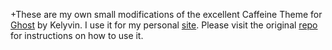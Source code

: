 +These are my own small modifications of the excellent Caffeine Theme for [Ghost](https://www.abdulous.com) by Kelyvin. I use it for my personal [site](https://ghost.org). Please visit the original [repo](https://github.com/kelyvin/caffeine-theme) for instructions on how to use it.